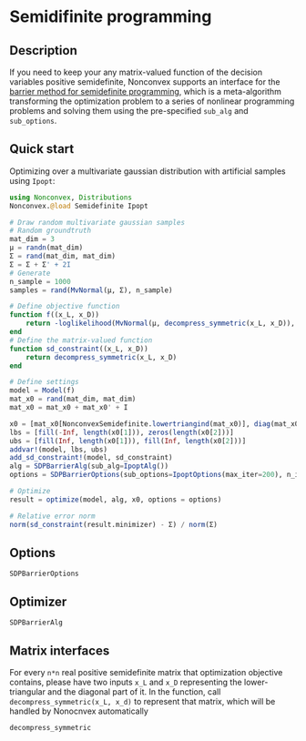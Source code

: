 # Semidifinite programming

## Description

If you need to keep your any matrix-valued function of the decision variables positive semidefinite, Nonconvex supports an interface for the [barrier method for semidefinite programming](http://eaton.math.rpi.edu/faculty/Mitchell/courses/matp6640/notes/24A_SDPbarrierbeamer.pdf), which is a meta-algorithm transforming the optimization problem to a series of nonlinear programming problems and solving them using the pre-specified `sub_alg` and `sub_options`.

## Quick start

Optimizing over a multivariate gaussian distribution with artificial samples using `Ipopt`:

```julia
using Nonconvex, Distributions
Nonconvex.@load Semidefinite Ipopt

# Draw random multivariate gaussian samples
# Random groundtruth
mat_dim = 3
μ = randn(mat_dim)
Σ = rand(mat_dim, mat_dim)
Σ = Σ + Σ' + 2I
# Generate
n_sample = 1000
samples = rand(MvNormal(μ, Σ), n_sample)

# Define objective function
function f((x_L, x_D))
    return -loglikelihood(MvNormal(μ, decompress_symmetric(x_L, x_D)), samples)
end
# Define the matrix-valued function
function sd_constraint((x_L, x_D))
    return decompress_symmetric(x_L, x_D)
end

# Define settings
model = Model(f)
mat_x0 = rand(mat_dim, mat_dim)
mat_x0 = mat_x0 + mat_x0' + I

x0 = [mat_x0[NonconvexSemidefinite.lowertriangind(mat_x0)], diag(mat_x0)]
lbs = [fill(-Inf, length(x0[1])), zeros(length(x0[2]))]
ubs = [fill(Inf, length(x0[1])), fill(Inf, length(x0[2]))]
addvar!(model, lbs, ubs)
add_sd_constraint!(model, sd_constraint)
alg = SDPBarrierAlg(sub_alg=IpoptAlg())
options = SDPBarrierOptions(sub_options=IpoptOptions(max_iter=200), n_iter = 20)

# Optimize
result = optimize(model, alg, x0, options = options)

# Relative error norm
norm(sd_constraint(result.minimizer) - Σ) / norm(Σ)
```

## Options

```@docs
SDPBarrierOptions
```

## Optimizer

```@docs
SDPBarrierAlg
```

## Matrix interfaces

For every `n*n` real positive semidefinite matrix that optimization objective contains, please have two inputs `x_L` and `x_D` representing the lower-triangular and the diagonal part of it. In the function, call `decompress_symmetric(x_L, x_d)` to represent that matrix, which will be handled by Nonocnvex automatically

```@docs
decompress_symmetric
```
